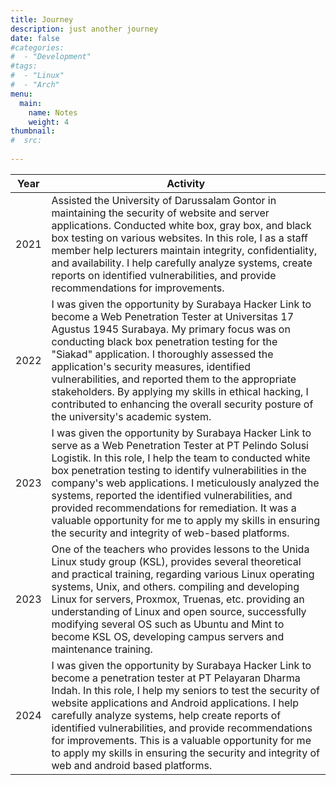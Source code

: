 ```yaml
---
title: Journey
description: just another journey
date: false
#categories:
#  - "Development"
#tags:
#  - "Linux"
#  - "Arch"
menu:
  main:
    name: Notes
    weight: 4
thumbnail:
#  src: 
  
---
```


| Year | Activity |
| --- | --- |
| 2021 | Assisted the University of Darussalam Gontor in maintaining the security of website and server applications. Conducted white box, gray box, and black box testing on various websites.  In this role, I as a staff member help lecturers maintain integrity, confidentiality, and availability. I help carefully analyze systems, create reports on identified vulnerabilities, and provide recommendations for improvements. |
| 2022 | I was given the opportunity by Surabaya Hacker Link to become a Web Penetration Tester at Universitas 17 Agustus 1945 Surabaya. My primary focus was on conducting black box penetration testing for the "Siakad" application. I thoroughly assessed the application's security measures, identified vulnerabilities, and reported them to the appropriate stakeholders. By applying my skills in ethical hacking, I contributed to enhancing the overall security posture of the university's academic system. |
| 2023 | I was given the opportunity by Surabaya Hacker Link to serve as a Web Penetration Tester at PT Pelindo Solusi Logistik. In this role, I help the team to conducted white box penetration testing to identify vulnerabilities in the company's web applications. I meticulously analyzed the systems, reported the identified vulnerabilities, and provided recommendations for remediation. It was a valuable opportunity for me to apply my skills in ensuring the security and integrity of web-based platforms. |
| 2023 | One of the teachers who provides lessons to the Unida Linux study group (KSL), provides several theoretical and practical training, regarding various Linux operating systems, Unix, and others. compiling and developing Linux for servers, Proxmox, Truenas, etc. providing an understanding of Linux and open source, successfully modifying several OS such as Ubuntu and Mint to become KSL OS, developing campus servers and maintenance training. |
| 2024 | I was given the opportunity by Surabaya Hacker Link to become a penetration tester at PT Pelayaran Dharma Indah. In this role, I help my seniors to test the security of website applications and Android applications. I help carefully analyze systems, help create reports of identified vulnerabilities, and provide recommendations for improvements. This is a valuable opportunity for me to apply my skills in ensuring the security and integrity of web and android based platforms. |